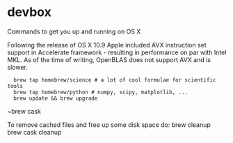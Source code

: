 # devbox
Commands to get you up and running on OS X


Following the release of OS X 10.9 Apple included AVX instruction set support in Accelerate framework - resulting in performance on par with Intel MKL. As of the time of writing, OpenBLAS does not support AVX and is slower. 



      brew tap homebrew/science # a lot of cool formulae for scientific tools
      brew tap homebrew/python # numpy, scipy, matplotlib, ...
      brew update && brew upgrade
      
      
~brew cask


To remove cached files and free up some disk space do:
      brew cleanup
      brew cask cleanup
      
